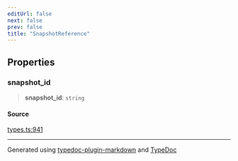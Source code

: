 ```yaml
---
editUrl: false
next: false
prev: false
title: "SnapshotReference"
---
```


## Properties

### snapshot\_id

> **snapshot\_id**: `string`

#### Source

[types.ts:941](https://github.com/fostertheweb/spotify-web-sdk/blob/eb6b780/src/types.ts#L941)

***

Generated using [typedoc-plugin-markdown](https://www.npmjs.com/package/typedoc-plugin-markdown) and [TypeDoc](https://typedoc.org/)
